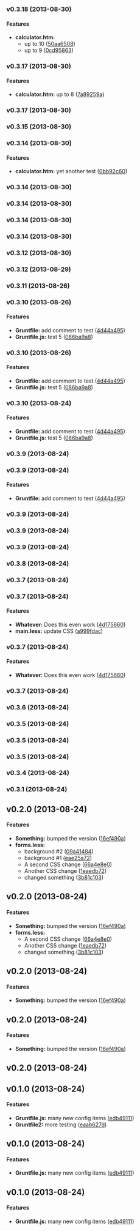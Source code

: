 <a name="v0.3.18"></a>
### v0.3.18 (2013-08-30)


#### Features

* **calculator.htm:**
  * up to 10 ([50aa6508](https://github.com/tmccallie/grunt-test/commit/50aa650859313f211feab51524bb869cbf0b1174))
  * up to 9 ([0cd95863](https://github.com/tmccallie/grunt-test/commit/0cd95863c02b61384f43c64614e57246589b4e91))

<a name="v0.3.17"></a>
### v0.3.17 (2013-08-30)


#### Features

* **calculator.htm:** up to 8 ([7a89259a](https://github.com/tmccallie/grunt-test/commit/7a89259abfa5b1959af6970eb215f089d94f7779))

<a name="v0.3.17"></a>
### v0.3.17 (2013-08-30)

<a name="v0.3.15"></a>
### v0.3.15 (2013-08-30)

<a name="v0.3.14"></a>
### v0.3.14 (2013-08-30)


#### Features

* **calculator.htm:** yet another test ([0bb92c60](https://github.com/tmccallie/grunt-test/commit/0bb92c601cc265b9df1c82c2338050c0af81df0a))

<a name="v0.3.14"></a>
### v0.3.14 (2013-08-30)

<a name="v0.3.14"></a>
### v0.3.14 (2013-08-30)

<a name="v0.3.14"></a>
### v0.3.14 (2013-08-30)

<a name="v0.3.14"></a>
### v0.3.14 (2013-08-30)

<a name="v0.3.12"></a>
### v0.3.12 (2013-08-30)

<a name="v0.3.12"></a>
### v0.3.12 (2013-08-29)

<a name="v0.3.11"></a>
### v0.3.11 (2013-08-26)

<a name="v0.3.10"></a>
### v0.3.10 (2013-08-26)


#### Features

* **Gruntfile:** add comment to test ([4d44a495](https://github.com/tmccallie/grunt-test/commit/4d44a4958a6711880369a76f8774efc0d9d8f1e5))
* **Gruntfile.js:** test 5 ([086ba9a8](https://github.com/tmccallie/grunt-test/commit/086ba9a89176c95cbd65055356a2679f74d6685d))

<a name="v0.3.10"></a>
### v0.3.10 (2013-08-26)


#### Features

* **Gruntfile:** add comment to test ([4d44a495](https://github.com/tmccallie/grunt-test/commit/4d44a4958a6711880369a76f8774efc0d9d8f1e5))
* **Gruntfile.js:** test 5 ([086ba9a8](https://github.com/tmccallie/grunt-test/commit/086ba9a89176c95cbd65055356a2679f74d6685d))

<a name="v0.3.10"></a>
### v0.3.10 (2013-08-24)


#### Features

* **Gruntfile:** add comment to test ([4d44a495](https://github.com/tmccallie/grunt-test/commit/4d44a4958a6711880369a76f8774efc0d9d8f1e5))
* **Gruntfile.js:** test 5 ([086ba9a8](https://github.com/tmccallie/grunt-test/commit/086ba9a89176c95cbd65055356a2679f74d6685d))

<a name="v0.3.9"></a>
### v0.3.9 (2013-08-24)

<a name="v0.3.9"></a>
### v0.3.9 (2013-08-24)


#### Features

* **Gruntfile:** add comment to test ([4d44a495](https://github.com/tmccallie/grunt-test/commit/4d44a4958a6711880369a76f8774efc0d9d8f1e5))

<a name="v0.3.9"></a>
### v0.3.9 (2013-08-24)

<a name="v0.3.9"></a>
### v0.3.9 (2013-08-24)

<a name="v0.3.9"></a>
### v0.3.9 (2013-08-24)

<a name="v0.3.8"></a>
### v0.3.8 (2013-08-24)

<a name="v0.3.7"></a>
### v0.3.7 (2013-08-24)

<a name="v0.3.7"></a>
### v0.3.7 (2013-08-24)


#### Features

* **Whatever:** Does this even work ([4d175660](https://github.com/tmccallie/grunt-test/commit/4d1756608c67f2e020d6c4ba3b3af6d7179f64f6))
* **main.less:** update CSS ([a999fdac](https://github.com/tmccallie/grunt-test/commit/a999fdac4531192430c8cc3f14e8696656f77fb0))

<a name="v0.3.7"></a>
### v0.3.7 (2013-08-24)


#### Features

* **Whatever:** Does this even work ([4d175660](https://github.com/tmccallie/grunt-test/commit/4d1756608c67f2e020d6c4ba3b3af6d7179f64f6))

<a name="v0.3.7"></a>
### v0.3.7 (2013-08-24)

<a name="v0.3.6"></a>
### v0.3.6 (2013-08-24)

<a name="v0.3.5"></a>
### v0.3.5 (2013-08-24)

<a name="v0.3.5"></a>
### v0.3.5 (2013-08-24)

<a name="v0.3.5"></a>
### v0.3.5 (2013-08-24)

<a name="v0.3.4"></a>
### v0.3.4 (2013-08-24)

<a name="v0.3.1"></a>
### v0.3.1 (2013-08-24)

<a name="v0.2.0"></a>
## v0.2.0 (2013-08-24)


#### Features

* **Something:** bumped the version ([16ef490a](https://github.com/tmccallie/grunt-test/commit/16ef490a3a16da16c02ecd568029f92315fe04d4))
* **forms.less:**
  * background #2 ([09a41484](https://github.com/tmccallie/grunt-test/commit/09a41484ebadea56872dd5d46f489deca3a68b97))
  * background #1 ([eae25a72](https://github.com/tmccallie/grunt-test/commit/eae25a72faa718aa1a92f7352c47272018094786))
  * A second CSS change ([66a4e8e0](https://github.com/tmccallie/grunt-test/commit/66a4e8e0deb939fff7c548f42eed9cd07e58a37b))
  * Another CSS change ([1eaedb72](https://github.com/tmccallie/grunt-test/commit/1eaedb72f3a567ecf12e2fc027987e60506b67cf))
  * changed something ([3b81c103](https://github.com/tmccallie/grunt-test/commit/3b81c103cce548481205544c0607c6fd97f04272))

<a name="v0.2.0"></a>
## v0.2.0 (2013-08-24)


#### Features

* **Something:** bumped the version ([16ef490a](https://github.com/tmccallie/grunt-test/commit/16ef490a3a16da16c02ecd568029f92315fe04d4))
* **forms.less:**
  * A second CSS change ([66a4e8e0](https://github.com/tmccallie/grunt-test/commit/66a4e8e0deb939fff7c548f42eed9cd07e58a37b))
  * Another CSS change ([1eaedb72](https://github.com/tmccallie/grunt-test/commit/1eaedb72f3a567ecf12e2fc027987e60506b67cf))
  * changed something ([3b81c103](https://github.com/tmccallie/grunt-test/commit/3b81c103cce548481205544c0607c6fd97f04272))

<a name="v0.2.0"></a>
## v0.2.0 (2013-08-24)


#### Features

* **Something:** bumped the version ([16ef490a](https://github.com/tmccallie/grunt-test/commit/16ef490a3a16da16c02ecd568029f92315fe04d4))

<a name="v0.2.0"></a>
## v0.2.0 (2013-08-24)


#### Features

* **Something:** bumped the version ([16ef490a](https://github.com/tmccallie/grunt-test/commit/16ef490a3a16da16c02ecd568029f92315fe04d4))

<a name="v0.2.0"></a>
## v0.2.0 (2013-08-24)

<a name="v0.1.0"></a>
## v0.1.0 (2013-08-24)


#### Features

* **Gruntfile.js:** many new config items ([edb49111](https://github.com/tmccallie/grunt-test/commit/edb49111f19d12d042ee53bdc83ea757513fe60a))
* **Gruntfile2:** more testing ([eaab627d](https://github.com/tmccallie/grunt-test/commit/eaab627db6a781aa8af461e6b97f3751a6db20e5))

<a name="v0.1.0"></a>
## v0.1.0 (2013-08-24)


#### Features

* **Gruntfile.js:** many new config items ([edb49111](https://github.com/tmccallie/grunt-test/commit/edb49111f19d12d042ee53bdc83ea757513fe60a))

<a name="v0.1.0"></a>
## v0.1.0 (2013-08-24)


#### Features

* **Gruntfile.js:** many new config items ([edb49111](https://github.com/tmccallie/grunt-test/commit/edb49111f19d12d042ee53bdc83ea757513fe60a))

